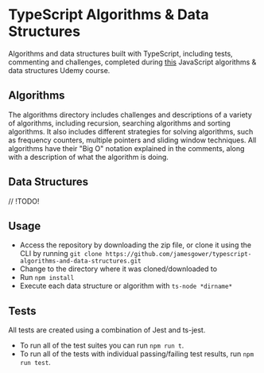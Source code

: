 # **TypeScript Algorithms & Data Structures**

Algorithms and data structures built with TypeScript, including tests, commenting and challenges, completed during [this](https://www.udemy.com/js-algorithms-and-data-structures-masterclass/) JavaScript algorithms & data structures Udemy course.

## **Algorithms**

The algorithms directory includes challenges and descriptions of a variety of algorithms, including recursion, searching algorithms and sorting algorithms. It also includes different strategies for solving algorithms, such as frequency counters, multiple pointers and sliding window techniques. All algorithms have their "Big O" notation explained in the comments, along with a description of what the algorithm is doing.

## Data Structures

// !TODO!

## Usage

- Access the repository by downloading the zip file, or clone it using the CLI by running `git clone https://github.com/jamesgower/typescript-algorithms-and-data-structures.git`
- Change to the directory where it was cloned/downloaded to
- Run `npm install`
- Execute each data structure or algorithm with `ts-node *dirname*`

## Tests

All tests are created using a combination of Jest and ts-jest.

- To run all of the test suites you can run `npm run t`.
- To run all of the tests with individual passing/failing test results, run `npm run test`.

